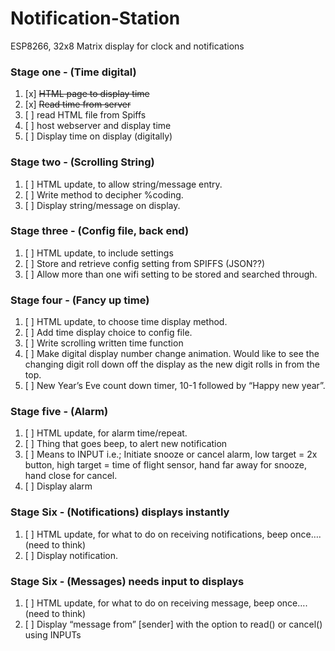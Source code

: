 # Notification-Station
ESP8266, 32x8 Matrix display for clock and notifications

### Stage one - (Time digital)
1. [x] ~~HTML page to display time~~
2. [x] ~~Read time from server~~
3. [ ] read HTML file from Spiffs
1. [ ] host webserver and display time
3. [ ] Display time on display (digitally)

### Stage two - (Scrolling String)
1. [ ]	HTML update, to allow string/message entry.
2. [ ]	Write method to decipher %coding.
3. [ ]	Display string/message on display.

### Stage three - (Config file, back end)
1. [ ]	HTML update, to include settings
2. [ ]	Store and retrieve config setting from SPIFFS (JSON??)
3. [ ]	Allow more than one wifi setting to be stored and searched through.

### Stage four - (Fancy up time)
1. [ ]	HTML update, to choose time display method.
2. [ ]	Add time display choice to config file.
3. [ ]	Write scrolling written time function
4. [ ]	Make digital display number change animation. Would like to see the changing digit roll down off the display as the new digit rolls in from the top.
5. [ ]	New Year’s Eve count down timer, 10-1 followed by “Happy new year”.

### Stage five - (Alarm)
1. [ ]	HTML update, for alarm time/repeat.
2. [ ]	Thing that goes beep, to alert new notification
3. [ ]	Means to INPUT i.e.; Initiate snooze or cancel alarm, low target = 2x button, high target = time of flight sensor, hand far away for snooze, hand close for cancel.
4. [ ]	Display alarm

### Stage Six - (Notifications) displays instantly
1. [ ]	HTML update, for what to do on receiving notifications, beep once…. (need to think)
2. [ ]	Display notification.

### Stage Six - (Messages) needs input to displays
1. [ ]	HTML update, for what to do on receiving message, beep once…. (need to think)
2. [ ]	Display “message from” [sender] with the option to read() or cancel() using INPUTs